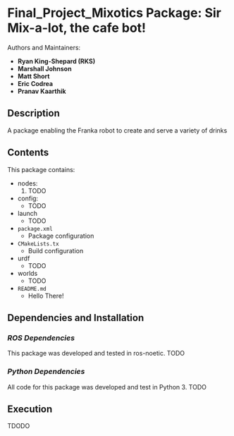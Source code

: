 # Final_Project_Mixotics Package: Sir Mix-a-lot, the cafe bot!

Authors and Maintainers: 
- **Ryan King-Shepard (RKS)**
- **Marshall Johnson**
- **Matt Short**
- **Eric Codrea**
- **Pranav Kaarthik**  

## **Description**
A package enabling the Franka robot to create and serve a variety of drinks

## Contents

This package contains:

- nodes:
    1. TODO
- config:
    * TODO
- launch 
    * TODO
- `package.xml`
    * Package configuration
- `CMakeLists.tx`
    * Build configuration
- urdf
    * TODO
- worlds
    * TODO
- `README.md`
    * Hello There!


## **Dependencies and Installation**

### *ROS Dependencies*
This package was developed and tested in ros-noetic. TODO

### *Python Dependencies*
All code for this package was developed and test in Python 3. TODO  

## **Execution**

TDODO